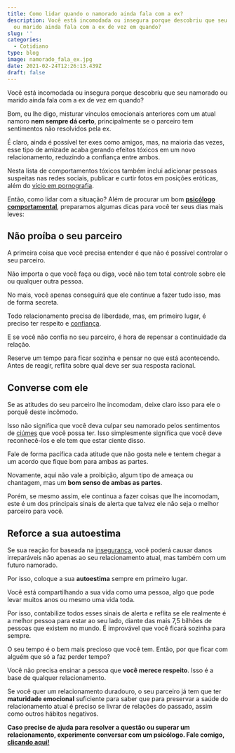 ```yaml
---
title: Como lidar quando o namorado ainda fala com a ex?
description: Você está incomodada ou insegura porque descobriu que seu namorado
  ou marido ainda fala com a ex de vez em quando?
slug: ''
categories:
  - Cotidiano
type: blog
image: namorado_fala_ex.jpg
date: 2021-02-24T12:26:13.439Z
draft: false
---
```




Você está incomodada ou insegura porque descobriu que seu namorado ou marido ainda fala com a ex de vez em quando?

Bom, eu lhe digo, misturar vínculos emocionais anteriores com um atual namoro **nem sempre dá certo**, principalmente se o parceiro tem sentimentos não resolvidos pela ex.

É claro, ainda é possível ter exes como amigos, mas, na maioria das vezes, esse tipo de amizade acaba gerando efeitos tóxicos em um novo relacionamento, reduzindo a confiança entre ambos.

Nesta lista de comportamentos tóxicos também inclui adicionar pessoas suspeitas nas redes sociais, publicar e curtir fotos em posições eróticas, além do [vício em pornografia](https://yuribusin.com.br/como-as-redes-sociais-podem-deixar-ansioso/).

Então, como lidar com a situação? Além de procurar um bom **[psicólogo comportamental](https://yuribusin.com.br/)**, preparamos algumas dicas para você ter seus dias mais leves:

## Não proíba o seu parceiro

A primeira coisa que você precisa entender é que não é possível controlar o seu parceiro.

Não importa o que você faça ou diga, você não tem total controle sobre ele ou qualquer outra pessoa.

No mais, você apenas conseguirá que ele continue a fazer tudo isso, mas de forma secreta.

Todo relacionamento precisa de liberdade, mas, em primeiro lugar, é preciso ter respeito e [confiança](https://yuribusin.com.br/como-segredos-e-mentiras-destroem-relacionamentos/).

E se você não confia no seu parceiro, é hora de repensar a continuidade da relação.

Reserve um tempo para ficar sozinha e pensar no que está acontecendo. Antes de reagir, reflita sobre qual deve ser sua resposta racional.

## Converse com ele

Se as atitudes do seu parceiro lhe incomodam, deixe claro isso para ele o porquê deste incômodo.

Isso não significa que você deva culpar seu namorado pelos sentimentos de [ciúmes](https://yuribusin.com.br/ciumes-sofrimento-de-muitos-e-amor-de-poucos/) que você possa ter. Isso simplesmente significa que você deve reconhecê-los e ele tem que estar ciente disso.

Fale de forma pacífica cada atitude que não gosta nele e tentem chegar a um acordo que fique bom para ambas as partes.

Novamente, aqui não vale a proibição, algum tipo de ameaça ou chantagem, mas um **bom senso de ambas as partes**.

Porém, se mesmo assim, ele continua a fazer coisas que lhe incomodam, este é um dos principais sinais de alerta que talvez ele não seja o melhor parceiro para você.

## Reforce a sua autoestima

Se sua reação for baseada na [insegurança](https://yuribusin.com.br/5-dicas-para-vencer-a-inseguranca-no-relacionamento/), você poderá causar danos irreparáveis ​​não apenas ao seu relacionamento atual, mas também com um futuro namorado.

Por isso, coloque a sua **autoestima** sempre em primeiro lugar.

Você está compartilhando a sua vida como uma pessoa, algo que pode levar muitos anos ou mesmo uma vida toda.

Por isso, contabilize todos esses sinais de alerta e reflita se ele realmente é a melhor pessoa para estar ao seu lado, diante das mais 7,5 bilhões de pessoas que existem no mundo. É improvável que você ficará sozinha para sempre.

O seu tempo é o bem mais precioso que você tem. Então, por que ficar com alguém que só a faz perder tempo?

Você não precisa ensinar a pessoa que **você merece respeito**. Isso é a base de qualquer relacionamento.

Se você quer um relacionamento duradouro, o seu parceiro já tem que ter **maturidade emocional** suficiente para saber que para preservar a saúde do relacionamento atual é preciso se livrar de relações do passado, assim como outros hábitos negativos.

**Caso precise de ajuda para resolver a questão ou superar um relacionamento, experimente conversar com um psicólogo. Fale comigo, [clicando aqui!](https://yuribusin.com.br/contato/)**


